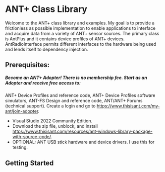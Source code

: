 # ANT+ Class Library
Welcome to the ANT+ class library and examples. My
goal is to provide a frictionless as possible implementation
to enable applications to interface and
acquire data from a variety of ANT+ sensor sources.
The primary class is AntPlus and it  contains device
profiles of ANT+ devices. AntRadioInterface permits different interfaces to the
hardware being used and lends itself to dependency
injection.
## Prerequisites:
##### Become an ANT+ Adopter! There is no membership fee. Start as an Adopter and receive free access to:
ANT+ Device Profiles and reference code,
ANT+ Device Profiles software simulators,
ANT-FS Design and reference code,
ANT/ANT+ Forums (technical support).
Create a login and go to https://www.thisisant.com/my-ant/join-adopter.
- Visual Studio 2022 Community Edition.
- Download the zip file, unblock, and install https://www.thisisant.com/resources/ant-windows-library-package-with-source-code/.
- OPTIONAL: ANT USB stick hardware and device drivers. I use this for testing.
## Getting Started 